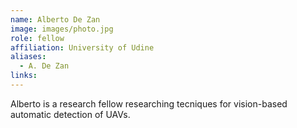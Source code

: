 ```yaml
---
name: Alberto De Zan
image: images/photo.jpg
role: fellow
affiliation: University of Udine
aliases:
  - A. De Zan
links:
---
```


Alberto is a research fellow researching tecniques for vision-based automatic detection of UAVs.
